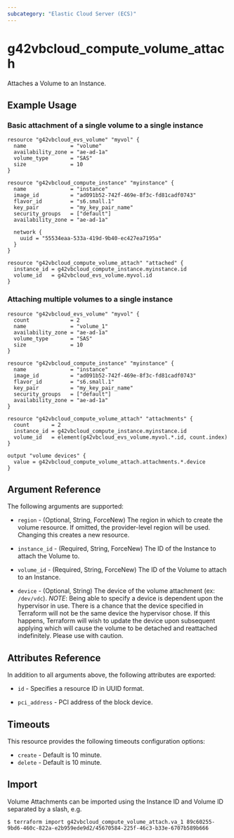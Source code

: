 ```yaml
---
subcategory: "Elastic Cloud Server (ECS)"
---
```


# g42vbcloud_compute_volume_attach

Attaches a Volume to an Instance.

## Example Usage

### Basic attachment of a single volume to a single instance

```hcl
resource "g42vbcloud_evs_volume" "myvol" {
  name              = "volume"
  availability_zone = "ae-ad-1a"
  volume_type       = "SAS"
  size              = 10
}

resource "g42vbcloud_compute_instance" "myinstance" {
  name              = "instance"
  image_id          = "ad091b52-742f-469e-8f3c-fd81cadf0743"
  flavor_id         = "s6.small.1"
  key_pair          = "my_key_pair_name"
  security_groups   = ["default"]
  availability_zone = "ae-ad-1a"

  network {
    uuid = "55534eaa-533a-419d-9b40-ec427ea7195a"
  }
}

resource "g42vbcloud_compute_volume_attach" "attached" {
  instance_id = g42vbcloud_compute_instance.myinstance.id
  volume_id   = g42vbcloud_evs_volume.myvol.id
}
```

### Attaching multiple volumes to a single instance

```hcl
resource "g42vbcloud_evs_volume" "myvol" {
  count             = 2
  name              = "volume_1"
  availability_zone = "ae-ad-1a"
  volume_type       = "SAS"
  size              = 10
}

resource "g42vbcloud_compute_instance" "myinstance" {
  name              = "instance"
  image_id          = "ad091b52-742f-469e-8f3c-fd81cadf0743"
  flavor_id         = "s6.small.1"
  key_pair          = "my_key_pair_name"
  security_groups   = ["default"]
  availability_zone = "ae-ad-1a"
}

resource "g42vbcloud_compute_volume_attach" "attachments" {
  count       = 2
  instance_id = g42vbcloud_compute_instance.myinstance.id
  volume_id   = element(g42vbcloud_evs_volume.myvol.*.id, count.index)
}

output "volume devices" {
  value = g42vbcloud_compute_volume_attach.attachments.*.device
}
```

## Argument Reference

The following arguments are supported:

* `region` - (Optional, String, ForceNew) The region in which to create the volume resource. If omitted, the
  provider-level region will be used. Changing this creates a new resource.

* `instance_id` - (Required, String, ForceNew) The ID of the Instance to attach the Volume to.

* `volume_id` - (Required, String, ForceNew) The ID of the Volume to attach to an Instance.

* `device` - (Optional, String) The device of the volume attachment (ex: `/dev/vdc`).
  _NOTE_: Being able to specify a device is dependent upon the hypervisor in use. There is a chance that the device
  specified in Terraform will not be the same device the hypervisor chose. If this happens, Terraform will wish to
  update the device upon subsequent applying which will cause the volume to be detached and reattached indefinitely.
  Please use with caution.

## Attributes Reference

In addition to all arguments above, the following attributes are exported:

* `id` - Specifies a resource ID in UUID format.

* `pci_address` - PCI address of the block device.

## Timeouts

This resource provides the following timeouts configuration options:

* `create` - Default is 10 minute.
* `delete` - Default is 10 minute.

## Import

Volume Attachments can be imported using the Instance ID and Volume ID
separated by a slash, e.g.

```
$ terraform import g42vbcloud_compute_volume_attach.va_1 89c60255-9bd6-460c-822a-e2b959ede9d2/45670584-225f-46c3-b33e-6707b589b666
```
